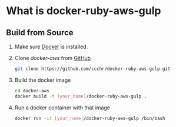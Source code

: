 # What is docker-ruby-aws-gulp

## Build from Source
1. Make sure [Docker](https://www.docker.com) is installed.

2. Clone _docker-aws_ from [GitHub](https://github.com/ccchr/docker-ruby-aws-gulp)

   ```sh
   git clone https://github.com/ccchr/docker-ruby-aws-gulp.git
   ```

3. Build the docker image

   ```sh
   cd docker-aws
   docker build -t [your_name]/docker-ruby-aws-gulp .
   ```

4. Run a docker container with that image

   ```sh
   docker run -it [your_name]/docker-ruby-aws-gulp /bin/bash
   ```
